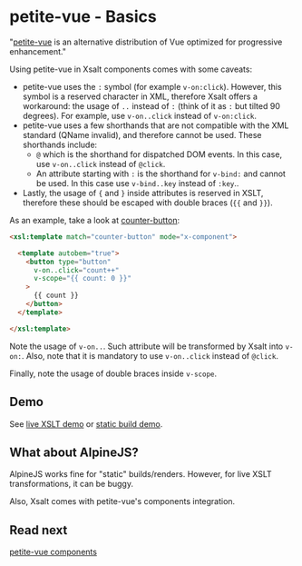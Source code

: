 # petite-vue - Basics

"[petite-vue](https://github.com/vuejs/petite-vue) is an alternative distribution of Vue optimized for progressive enhancement."

Using petite-vue in Xsalt components comes with some caveats:

- petite-vue uses the `:` symbol (for example `v-on:click`). However, this symbol is a reserved character in XML, therefore Xsalt offers a workaround: the usage of `..` instead of `:` (think of it as `:` but tilted 90 degrees). For example, use `v-on..click` instead of `v-on:click`.
- petite-vue uses a few shorthands that are not compatible with the XML standard (QName invalid), and therefore cannot be used. These shorthands include:
  - `@` which is the shorthand for dispatched DOM events. In this case, use `v-on..click` instead of `@click`.
  - An attribute starting with `:` is the shorthand for `v-bind:` and cannot be used. In this case use `v-bind..key` instead of `:key`..
- Lastly, the usage of `{` and `}` inside attributes is reserved in XSLT, therefore these should be escaped with double braces (`{{` and `}}`).

As an example, take a look at [counter-button](./components/counter-button.html):

```html
<xsl:template match="counter-button" mode="x-component">

  <template autobem="true">
    <button type="button"
      v-on..click="count++"
      v-scope="{{ count: 0 }}"
    >
      {{ count }}
    </button>
  </template>

</xsl:template>
```

Note the usage of `v-on..`. Such attribute will be transformed by Xsalt into `v-on:`. Also, note that it is mandatory to use `v-on..click` instead of `@click`.

Finally, note the usage of double braces inside `v-scope`.

## Demo

See [live XSLT demo](https://raw.githack.com/francescozaniol/xsalt/master/examples/petite-vue/index.xhtml) or [static build demo](https://raw.githack.com/francescozaniol/xsalt/master/examples/petite-vue/build.html).

## What about AlpineJS?

AlpineJS works fine for "static" builds/renders. However, for live XSLT transformations, it can be buggy.

Also, Xsalt comes with petite-vue's components integration. 

## Read next

[petite-vue components](../petite-vue-components)
